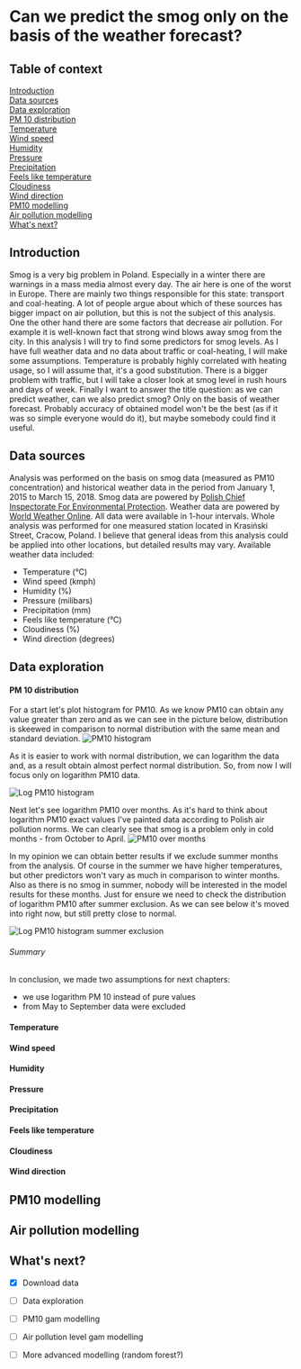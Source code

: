 # Can we predict the smog only on the basis of the weather forecast?

## Table of context

[Introduction](#introduction)  
[Data sources](#data-sources)  
[Data exploration](#data-exploration)  
  [PM 10 distribution](#pm-10-distribution)  
  [Temperature](#temperature)  
  [Wind speed](#wind-speed)  
  [Humidity](#humidity)  
  [Pressure](#pressure)  
  [Precipitation](#precipitation)  
  [Feels like temperature](#feels-like-temperature)  
  [Cloudiness](#cloudiness)  
  [Wind direction](#wind-direction)  
[PM10 modelling](#pm10-modelling)  
[Air pollution modelling](#air-pollution-modelling)  
[What's next?](#whats-next)  

## Introduction

Smog is a very big problem in Poland. Especially in a winter there are warnings in a mass media almost every day. The air here is one of the worst in Europe. There are mainly two things responsible for this state: transport and coal-heating. A lot of people argue about which of these sources has bigger impact on air pollution, but this is not the subject of this analysis. One the other hand there are some factors that decrease air pollution. For example it is well-known fact that strong wind blows away smog from the city. In this analysis I will try to find some predictors for smog levels. As I have full weather data and no data about traffic or coal-heating, I will make some assumptions. Temperature is probably highly correlated with heating usage, so I will assume that, it's a good substitution. There is a bigger problem with traffic, but I will take a closer look at smog level in rush hours and days of week.
Finally I want to answer the title question: as we can predict weather, can we also predict smog? Only on the basis of weather forecast. Probably accuracy of obtained model won't be the best (as if it was so simple everyone would do it), but maybe somebody could find it useful.

## Data sources

Analysis was performed on the basis on smog data (measured as PM10 concentration) and historical weather data in the period from January 1, 2015 to March 15, 2018. Smog data are powered by <a href="http://powietrze.gios.gov.pl" title="Chief Inspectorate For Environmental Protection"> Polish Chief Inspectorate For Environmental Protection</a>. 
Weather data are powered by <a href="https://developer.worldweatheronline.com/" title="Free Weather API" target="_blank">World Weather Online</a>. All data were available in 1-hour intervals.
Whole analysis was performed for one measured station located in Krasiński Street, Cracow, Poland. I believe that general ideas from this analysis could be applied into other locations, but detailed results may vary.
Available weather data included:
* Temperature (&deg;C)
* Wind speed (kmph)
* Humidity (%)
* Pressure (milibars)
* Precipitation (mm)
* Feels like temperature (&deg;C)
* Cloudiness (%)
* Wind direction (degrees)

## Data exploration

#### PM 10 distribution

For a start let's plot histogram for PM10. As we know PM10 can obtain any value greater than zero and as we can see in the picture below, distribution is skeewed in comparison to normal distribution with the same mean and standard deviation.
![PM10 histogram](plots/FullDist.png)

As it is easier to work with normal distribution, we can logarithm the data and, as a result obtain almost perfect normal distribution. So, from now I will focus only on logarithm PM10 data.

![Log PM10 histogram](plots/FullLogDist.png)

Next let's see logarithm PM10 over months. As it's hard to think about logarithm PM10 exact values I've painted data according to Polish air pollution norms. We can clearly see that smog is a problem only in cold months - from October to April. 
![PM10 over months](plots/FullMonthly.png)

In my opinion we can obtain better results if we exclude summer months from the analysis. Of course in the summer we have higher temperatures, but other predictors won't vary as much in comparison to winter months. Also as there is no smog in summer, nobody will be interested in the model results for these months. Just for ensure we need to check the distribution of logarithm PM10 after summer exclusion. As we can see below it's moved into right now, but still pretty close to normal.

![Log PM10 histogram summer exclusion](plots/WinterDist.png)

###### Summary

In conclusion, we made two assumptions for next chapters:
* we use logarithm PM 10 instead of pure values
* from May to September data were excluded

#### Temperature

#### Wind speed

#### Humidity

#### Pressure

#### Precipitation

#### Feels like temperature

#### Cloudiness

#### Wind direction

## PM10 modelling

## Air pollution modelling

## What's next?

- [x] Download data  
- [ ] Data exploration  
- [ ] PM10 gam modelling  
- [ ] Air pollution level gam modelling  
- [ ] More advanced modelling (random forest?)  

